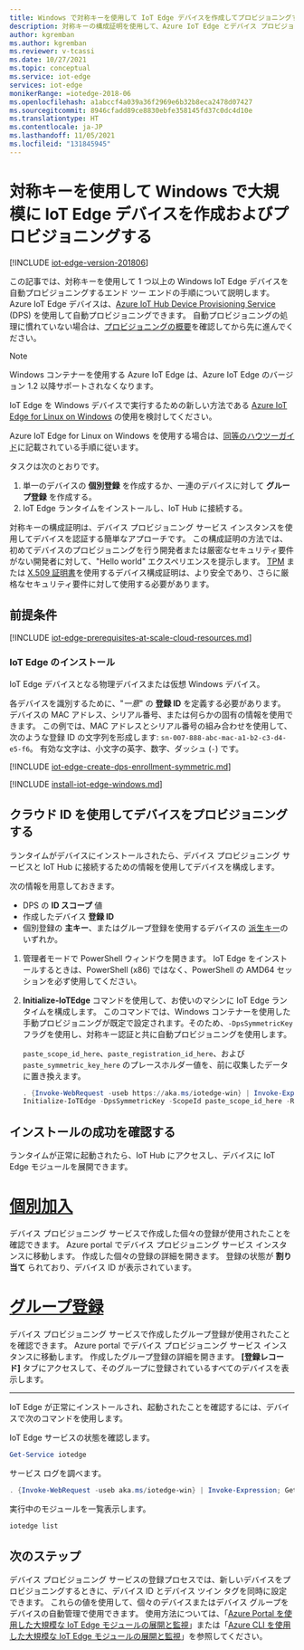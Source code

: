 ```yaml
---
title: Windows で対称キーを使用して IoT Edge デバイスを作成してプロビジョニングする - Azure IoT Edge | Microsoft Docs
description: 対称キーの構成証明を使用して、Azure IoT Edge とデバイス プロビジョニング サービスに対して大規模に Windows デバイスのプロビジョニングをテストする
author: kgremban
ms.author: kgremban
ms.reviewer: v-tcassi
ms.date: 10/27/2021
ms.topic: conceptual
ms.service: iot-edge
services: iot-edge
monikerRange: =iotedge-2018-06
ms.openlocfilehash: a1abccf4a039a36f2969e6b32b8eca2478d07427
ms.sourcegitcommit: 8946cfadd89ce8830ebfe358145fd37c0dc4d10e
ms.translationtype: HT
ms.contentlocale: ja-JP
ms.lasthandoff: 11/05/2021
ms.locfileid: "131845945"
---
```

# <a name="create-and-provision-iot-edge-devices-at-scale-on-windows-using-symmetric-keys"></a>対称キーを使用して Windows で大規模に IoT Edge デバイスを作成およびプロビジョニングする

[!INCLUDE [iot-edge-version-201806](../../includes/iot-edge-version-201806.md)]

この記事では、対称キーを使用して 1 つ以上の Windows IoT Edge デバイスを自動プロビジョニングするエンド ツー エンドの手順について説明します。 Azure IoT Edge デバイスは、[Azure IoT Hub Device Provisioning Service](../iot-dps/index.yml) (DPS) を使用して自動プロビジョニングできます。 自動プロビジョニングの処理に慣れていない場合は、[プロビジョニングの概要](../iot-dps/about-iot-dps.md#provisioning-process)を確認してから先に進んでください。

>[!NOTE]
>Windows コンテナーを使用する Azure IoT Edge は、Azure IoT Edge のバージョン 1.2 以降サポートされなくなります。
>
>IoT Edge を Windows デバイスで実行するための新しい方法である [Azure IoT Edge for Linux on Windows](iot-edge-for-linux-on-windows.md) の使用を検討してください。
>
>Azure IoT Edge for Linux on Windows を使用する場合は、[同等のハウツーガイド](how-to-provision-devices-at-scale-linux-on-windows-symmetric.md)に記載されている手順に従います。

タスクは次のとおりです。

1. 単一のデバイスの **個別登録** を作成するか、一連のデバイスに対して **グループ登録** を作成する。
1. IoT Edge ランタイムをインストールし、IoT Hub に接続する。

対称キーの構成証明は、デバイス プロビジョニング サービス インスタンスを使用してデバイスを認証する簡単なアプローチです。 この構成証明の方法では、初めてデバイスのプロビジョニングを行う開発者または厳密なセキュリティ要件がない開発者に対して、"Hello world" エクスペリエンスを提示します。 [TPM](../iot-dps/concepts-tpm-attestation.md) または [X.509 証明書](../iot-dps/concepts-x509-attestation.md)を使用するデバイス構成証明は、より安全であり、さらに厳格なセキュリティ要件に対して使用する必要があります。 <!-- note links here; they will break -->

## <a name="prerequisites"></a>前提条件

<!-- Cloud resources prerequisites H3 and content -->
[!INCLUDE [iot-edge-prerequisites-at-scale-cloud-resources.md](../../includes/iot-edge-prerequisites-at-scale-cloud-resources.md)]

### <a name="iot-edge-installation"></a>IoT Edge のインストール

IoT Edge デバイスとなる物理デバイスまたは仮想 Windows デバイス。

各デバイスを識別するために、"*一意*" の **登録 ID** を定義する必要があります。 デバイスの MAC アドレス、シリアル番号、または何らかの固有の情報を使用できます。 この例では、MAC アドレスとシリアル番号の組み合わせを使用して、次のような登録 ID の文字列を形成します: `sn-007-888-abc-mac-a1-b2-c3-d4-e5-f6`。 有効な文字は、小文字の英字、数字、ダッシュ (`-`) です。

<!-- Create a DPS enrollment using symmetric keys H2 and content -->
[!INCLUDE [iot-edge-create-dps-enrollment-symmetric.md](../../includes/iot-edge-create-dps-enrollment-symmetric.md)]

<!-- Install IoT Edge on Windows H2 and content -->
[!INCLUDE [install-iot-edge-windows.md](../../includes/iot-edge-install-windows.md)]

## <a name="provision-the-device-with-its-cloud-identity"></a>クラウド ID を使用してデバイスをプロビジョニングする

ランタイムがデバイスにインストールされたら、デバイス プロビジョニング サービスと IoT Hub に接続するための情報を使用してデバイスを構成します。

次の情報を用意しておきます。

* DPS の **ID スコープ** 値
* 作成したデバイス **登録 ID**
* 個別登録の **主キー**、またはグループ登録を使用するデバイスの [派生キー](#derive-a-device-key)のいずれか。

1. 管理者モードで PowerShell ウィンドウを開きます。 IoT Edge をインストールするときは、PowerShell (x86) ではなく、PowerShell の AMD64 セッションを必ず使用してください。

1. **Initialize-IoTEdge** コマンドを使用して、お使いのマシンに IoT Edge ランタイムを構成します。 このコマンドでは、Windows コンテナーを使用した手動プロビジョニングが既定で設定されます。そのため、`-DpsSymmetricKey` フラグを使用し、対称キー認証と共に自動プロビジョニングを使用します。

   `paste_scope_id_here`、`paste_registration_id_here`、および `paste_symmetric_key_here` のプレースホルダー値を、前に収集したデータに置き換えます。

   ```powershell
   . {Invoke-WebRequest -useb https://aka.ms/iotedge-win} | Invoke-Expression; `
   Initialize-IoTEdge -DpsSymmetricKey -ScopeId paste_scope_id_here -RegistrationId paste_registration_id_here -SymmetricKey paste_symmetric key_here
   ```

## <a name="verify-successful-installation"></a>インストールの成功を確認する

ランタイムが正常に起動されたら、IoT Hub にアクセスし、デバイスに IoT Edge モジュールを展開できます。

# <a name="individual-enrollment"></a>[個別加入](#tab/individual-enrollment)

デバイス プロビジョニング サービスで作成した個々の登録が使用されたことを確認できます。 Azure portal でデバイス プロビジョニング サービス インスタンスに移動します。 作成した個々の登録の詳細を開きます。 登録の状態が **割り当て** られており、デバイス ID が表示されています。

# <a name="group-enrollment"></a>[グループ登録](#tab/group-enrollment)

デバイス プロビジョニング サービスで作成したグループ登録が使用されたことを確認できます。 Azure portal でデバイス プロビジョニング サービス インスタンスに移動します。 作成したグループ登録の詳細を開きます。 **[登録レコード]** タブにアクセスして、そのグループに登録されているすべてのデバイスを表示します。

---

IoT Edge が正常にインストールされ、起動されたことを確認するには、デバイスで次のコマンドを使用します。

IoT Edge サービスの状態を確認します。

```powershell
Get-Service iotedge
```

サービス ログを調べます。

```powershell
. {Invoke-WebRequest -useb aka.ms/iotedge-win} | Invoke-Expression; Get-IoTEdgeLog
```

実行中のモジュールを一覧表示します。

```powershell
iotedge list
```

## <a name="next-steps"></a>次のステップ

デバイス プロビジョニング サービスの登録プロセスでは、新しいデバイスをプロビジョニングするときに、デバイス ID とデバイス ツイン タグを同時に設定できます。 これらの値を使用して、個々のデバイスまたはデバイス グループをデバイスの自動管理で使用できます。 使用方法については、「[Azure Portal を使用した大規模な IoT Edge モジュールの展開と監視](how-to-deploy-at-scale.md)」または「[Azure CLI を使用した大規模な IoT Edge モジュールの展開と監視](how-to-deploy-cli-at-scale.md)」を参照してください。
